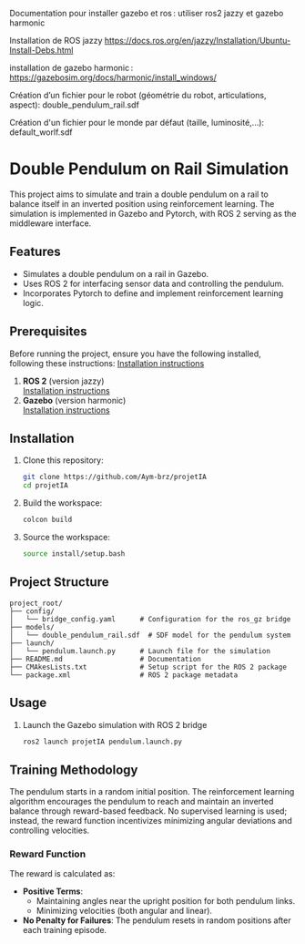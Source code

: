 Documentation pour installer gazebo et ros : utiliser ros2 jazzy et gazebo harmonic  


Installation de ROS jazzy 
https://docs.ros.org/en/jazzy/Installation/Ubuntu-Install-Debs.html 

installation de gazebo harmonic : 
https://gazebosim.org/docs/harmonic/install_windows/ 

 
Création d’un fichier pour le robot (géométrie du robot, articulations, aspect):
double_pendulum_rail.sdf

Création d'un fichier pour le monde par défaut (taille, luminosité,...):
default_worlf.sdf
# Double Pendulum on Rail Simulation

This project aims to simulate and train a double pendulum on a rail to balance itself in an inverted position using reinforcement learning. The simulation is implemented in Gazebo and Pytorch, with ROS 2 serving as the middleware interface.

## Features

- Simulates a double pendulum on a rail in Gazebo.
- Uses ROS 2 for interfacing sensor data and controlling the pendulum.
- Incorporates Pytorch to define and implement reinforcement learning logic.

## Prerequisites

Before running the project, ensure you have the following installed, following these instructions: 
    [Installation instructions](https://gazebosim.org/docs/all/ros_installation/)

1. **ROS 2** (version jazzy)  
   [Installation instructions](https://docs.ros.org/en/jazzy/Installation/)  
2. **Gazebo** (version harmonic)  
   [Installation instructions](https://gazebosim.org/docs/harmonic/)  

## Installation

1. Clone this repository:
   ```bash
   git clone https://github.com/Aym-brz/projetIA
   cd projetIA
   ```

2. Build the workspace:
   ```bash
   colcon build
   ```

3. Source the workspace:
   ```bash
   source install/setup.bash
   ```

## Project Structure

```plaintext
project_root/
├── config/
│   └── bridge_config.yaml      # Configuration for the ros_gz bridge
├── models/
│   └── double_pendulum_rail.sdf  # SDF model for the pendulum system
├── launch/
│   └── pendulum.launch.py      # Launch file for the simulation
├── README.md                   # Documentation
├── CMAkesLists.txt             # Setup script for the ROS 2 package
└── package.xml                 # ROS 2 package metadata
```

## Usage

1. Launch the Gazebo simulation with ROS 2 bridge
   ```bash
   ros2 launch projetIA pendulum.launch.py
   ```

## Training Methodology
The pendulum starts in a random initial position. The reinforcement learning algorithm encourages the pendulum to reach and maintain an inverted balance through reward-based feedback. No supervised learning is used; instead, the reward function incentivizes minimizing angular deviations and controlling velocities.

### Reward Function

The reward is calculated as:
- **Positive Terms**:
  - Maintaining angles near the upright position for both pendulum links.
  - Minimizing velocities (both angular and linear).
- **No Penalty for Failures**: The pendulum resets in random positions after each training episode.

